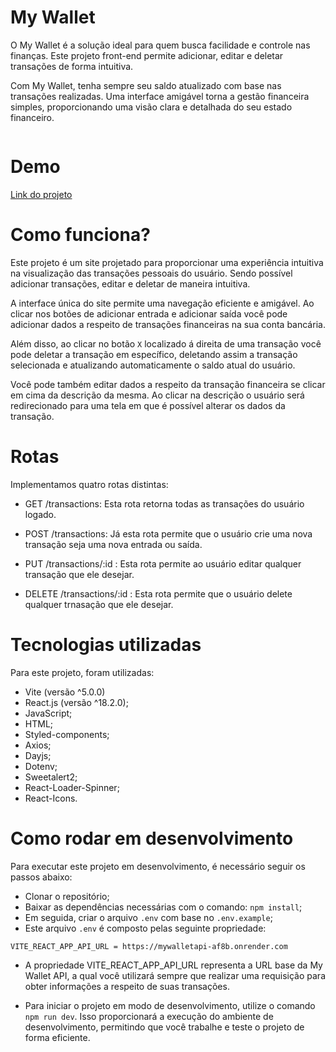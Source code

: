 # My Wallet

O My Wallet é a solução ideal para quem busca facilidade e controle nas finanças. Este projeto front-end permite adicionar, editar e deletar transações de forma intuitiva.

Com My Wallet, tenha sempre seu saldo atualizado com base nas transações realizadas. Uma interface amigável torna a gestão financeira simples, proporcionando uma visão clara e detalhada do seu estado financeiro.

<img src="https://github.com/CaioMenaBarreto/levo-um-casaquinho/blob/main/src/assets/img-do-projeto.png" alt="">

# Demo
[Link do projeto](https://mywallet-ashy.vercel.app/)

# Como funciona?
Este projeto é um site projetado para proporcionar uma experiência intuitiva na visualização das transações pessoais do usuário. Sendo possível adicionar transações, editar e deletar de maneira intuitiva.

A interface única do site permite uma navegação eficiente e amigável. Ao clicar nos botões de adicionar entrada e adicionar saída você pode adicionar dados a respeito de transações financeiras na sua conta bancária.

Além disso, ao clicar no botão `X` localizado á direita de uma transação você pode deletar a transação em específico, deletando assim a transação selecionada e atualizando automaticamente o saldo atual do usuário.

Você pode também editar dados a respeito da transação financeira se clicar em cima da descrição da mesma. Ao clicar na descrição o usuário será redirecionado para uma tela em que é possível alterar os dados da transação.

# Rotas
Implementamos quatro rotas distintas:

- GET /transactions: Esta rota retorna todas as transações do usuário logado.

- POST /transactions: Já esta rota permite que o usuário crie uma nova transação seja uma nova entrada ou saída.

- PUT /transactions/:id : Esta rota permite ao usuário editar qualquer transação que ele desejar.

- DELETE /transactions/:id : Esta rota permite que o usuário delete qualquer trnasação que ele desejar.

# Tecnologias utilizadas
Para este projeto, foram utilizadas:
- Vite (versão ^5.0.0)
- React.js (versão ^18.2.0);
- JavaScript;
- HTML;
- Styled-components;
- Axios;
- Dayjs;
- Dotenv;
- Sweetalert2;
- React-Loader-Spinner;
- React-Icons.

# Como rodar em desenvolvimento
Para executar este projeto em desenvolvimento, é necessário seguir os passos abaixo:

- Clonar o repositório;
- Baixar as dependências necessárias com o comando: `npm install`;
- Em seguida, criar o arquivo `.env` com base no `.env.example`;
- Este arquivo `.env` é composto pelas seguinte propriedade:
```
VITE_REACT_APP_API_URL = https://mywalletapi-af8b.onrender.com 
```
- A propriedade VITE_REACT_APP_API_URL representa a URL base da My Wallet API, a qual você utilizará sempre que realizar uma requisição para obter informações a respeito de suas transações.
  
- Para iniciar o projeto em modo de desenvolvimento, utilize o comando `npm run dev`. Isso proporcionará a execução do ambiente de desenvolvimento, permitindo que você trabalhe e teste o projeto de forma eficiente.
